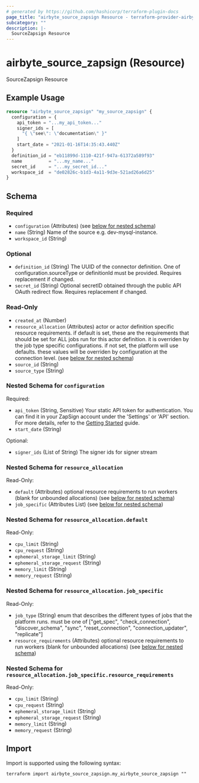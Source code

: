 ```yaml
---
# generated by https://github.com/hashicorp/terraform-plugin-docs
page_title: "airbyte_source_zapsign Resource - terraform-provider-airbyte"
subcategory: ""
description: |-
  SourceZapsign Resource
---
```


# airbyte_source_zapsign (Resource)

SourceZapsign Resource

## Example Usage

```terraform
resource "airbyte_source_zapsign" "my_source_zapsign" {
  configuration = {
    api_token = "...my_api_token..."
    signer_ids = [
      "{ \"see\": \"documentation\" }"
    ]
    start_date = "2021-01-16T14:35:43.440Z"
  }
  definition_id = "eb11899d-1110-421f-947a-61372a589f93"
  name          = "...my_name..."
  secret_id     = "...my_secret_id..."
  workspace_id  = "de02826c-b1d3-4a11-9d3e-521ad26a6d25"
}
```

<!-- schema generated by tfplugindocs -->
## Schema

### Required

- `configuration` (Attributes) (see [below for nested schema](#nestedatt--configuration))
- `name` (String) Name of the source e.g. dev-mysql-instance.
- `workspace_id` (String)

### Optional

- `definition_id` (String) The UUID of the connector definition. One of configuration.sourceType or definitionId must be provided. Requires replacement if changed.
- `secret_id` (String) Optional secretID obtained through the public API OAuth redirect flow. Requires replacement if changed.

### Read-Only

- `created_at` (Number)
- `resource_allocation` (Attributes) actor or actor definition specific resource requirements. if default is set, these are the requirements that should be set for ALL jobs run for this actor definition. it is overriden by the job type specific configurations. if not set, the platform will use defaults. these values will be overriden by configuration at the connection level. (see [below for nested schema](#nestedatt--resource_allocation))
- `source_id` (String)
- `source_type` (String)

<a id="nestedatt--configuration"></a>
### Nested Schema for `configuration`

Required:

- `api_token` (String, Sensitive) Your static API token for authentication. You can find it in your ZapSign account under the 'Settings' or 'API' section. For more details, refer to the [Getting Started](https://docs.zapsign.com.br/english/getting-started#how-do-i-get-my-api-token) guide.
- `start_date` (String)

Optional:

- `signer_ids` (List of String) The signer ids for signer stream


<a id="nestedatt--resource_allocation"></a>
### Nested Schema for `resource_allocation`

Read-Only:

- `default` (Attributes) optional resource requirements to run workers (blank for unbounded allocations) (see [below for nested schema](#nestedatt--resource_allocation--default))
- `job_specific` (Attributes List) (see [below for nested schema](#nestedatt--resource_allocation--job_specific))

<a id="nestedatt--resource_allocation--default"></a>
### Nested Schema for `resource_allocation.default`

Read-Only:

- `cpu_limit` (String)
- `cpu_request` (String)
- `ephemeral_storage_limit` (String)
- `ephemeral_storage_request` (String)
- `memory_limit` (String)
- `memory_request` (String)


<a id="nestedatt--resource_allocation--job_specific"></a>
### Nested Schema for `resource_allocation.job_specific`

Read-Only:

- `job_type` (String) enum that describes the different types of jobs that the platform runs. must be one of ["get_spec", "check_connection", "discover_schema", "sync", "reset_connection", "connection_updater", "replicate"]
- `resource_requirements` (Attributes) optional resource requirements to run workers (blank for unbounded allocations) (see [below for nested schema](#nestedatt--resource_allocation--job_specific--resource_requirements))

<a id="nestedatt--resource_allocation--job_specific--resource_requirements"></a>
### Nested Schema for `resource_allocation.job_specific.resource_requirements`

Read-Only:

- `cpu_limit` (String)
- `cpu_request` (String)
- `ephemeral_storage_limit` (String)
- `ephemeral_storage_request` (String)
- `memory_limit` (String)
- `memory_request` (String)

## Import

Import is supported using the following syntax:

```shell
terraform import airbyte_source_zapsign.my_airbyte_source_zapsign ""
```
